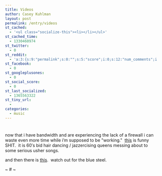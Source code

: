 ```yaml
---
title: Videos
author: Casey Kuhlman
layout: post
permalink: /entry/videos
st_cached:
  - '<ul class="socialize-this"><li></li></ul>'
st_cached_time:
  - 1330460974
st_twitter:
  - 0
st_reddit:
  - 'a:3:{s:9:"permalink";s:0:"";s:5:"score";i:0;s:12:"num_comments";i:0;}'
st_facebook:
  - 0
st_googleplusones:
  - 0
st_social_score:
  - 0
st_last_socialized:
  - 1365563322
st_tiny_url:
  - 
categories:
  - music
---
```

# 

now that i have bandwidth and are experiencing the lack of a firewall i can waste even more time while i’m supposed to be "working."  [this][1] is funny SHIT.  it is 60′s bid hair dancing / jazzercising queens messing about to some serious usher songs.  

 [1]: http://www.youtube.com/watch?v=NIGbhPLZmjY

and then there is [this][2].  watch out for the blue steel.

 [2]: http://www.youtube.com/watch?v=0RfdL2Vm2j8

~ # ~